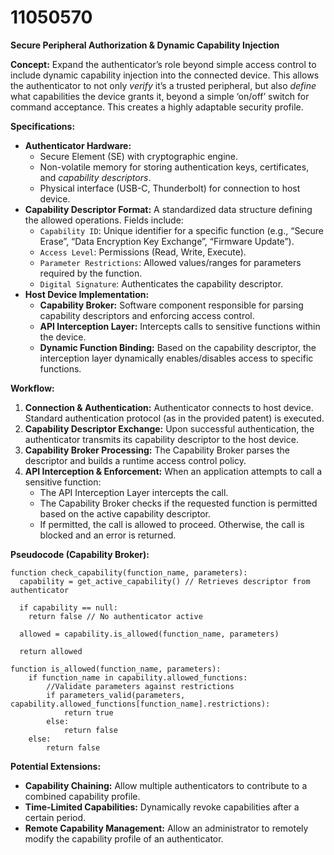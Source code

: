 # 11050570

**Secure Peripheral Authorization & Dynamic Capability Injection**

**Concept:** Expand the authenticator’s role beyond simple access control to include dynamic capability injection into the connected device. This allows the authenticator to not only *verify* it’s a trusted peripheral, but also *define* what capabilities the device grants it, beyond a simple ‘on/off’ switch for command acceptance. This creates a highly adaptable security profile.

**Specifications:**

*   **Authenticator Hardware:**
    *   Secure Element (SE) with cryptographic engine.
    *   Non-volatile memory for storing authentication keys, certificates, and *capability descriptors*.
    *   Physical interface (USB-C, Thunderbolt) for connection to host device.
*   **Capability Descriptor Format:** A standardized data structure defining the allowed operations.  Fields include:
    *   `Capability ID`: Unique identifier for a specific function (e.g., “Secure Erase”, “Data Encryption Key Exchange”, “Firmware Update”).
    *   `Access Level`:  Permissions (Read, Write, Execute).
    *   `Parameter Restrictions`: Allowed values/ranges for parameters required by the function.
    *   `Digital Signature`: Authenticates the capability descriptor.
*   **Host Device Implementation:**
    *   **Capability Broker:** Software component responsible for parsing capability descriptors and enforcing access control.
    *   **API Interception Layer:**  Intercepts calls to sensitive functions within the device.
    *   **Dynamic Function Binding:** Based on the capability descriptor, the interception layer dynamically enables/disables access to specific functions.

**Workflow:**

1.  **Connection & Authentication:** Authenticator connects to host device. Standard authentication protocol (as in the provided patent) is executed.
2.  **Capability Descriptor Exchange:** Upon successful authentication, the authenticator transmits its capability descriptor to the host device.
3.  **Capability Broker Processing:** The Capability Broker parses the descriptor and builds a runtime access control policy.
4.  **API Interception & Enforcement:** When an application attempts to call a sensitive function:
    *   The API Interception Layer intercepts the call.
    *   The Capability Broker checks if the requested function is permitted based on the active capability descriptor.
    *   If permitted, the call is allowed to proceed.  Otherwise, the call is blocked and an error is returned.

**Pseudocode (Capability Broker):**

```
function check_capability(function_name, parameters):
  capability = get_active_capability() // Retrieves descriptor from authenticator

  if capability == null:
    return false // No authenticator active

  allowed = capability.is_allowed(function_name, parameters)

  return allowed

function is_allowed(function_name, parameters):
    if function_name in capability.allowed_functions:
        //Validate parameters against restrictions
        if parameters_valid(parameters, capability.allowed_functions[function_name].restrictions):
            return true
        else:
            return false
    else:
        return false
```

**Potential Extensions:**

*   **Capability Chaining:**  Allow multiple authenticators to contribute to a combined capability profile.
*   **Time-Limited Capabilities:**  Dynamically revoke capabilities after a certain period.
*   **Remote Capability Management:** Allow an administrator to remotely modify the capability profile of an authenticator.